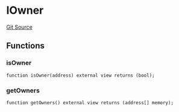 # IOwner
[Git Source](https://github.com/z0r0z/safes/blob/23ee6262690b9ef9cb8b3d6a210d9860dad3f352/src/Safes.sol)


## Functions
### isOwner


```solidity
function isOwner(address) external view returns (bool);
```

### getOwners


```solidity
function getOwners() external view returns (address[] memory);
```

